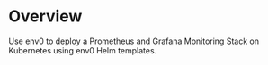 # Overview

Use env0 to deploy a Prometheus and Grafana Monitoring Stack on Kubernetes using env0 Helm templates.
